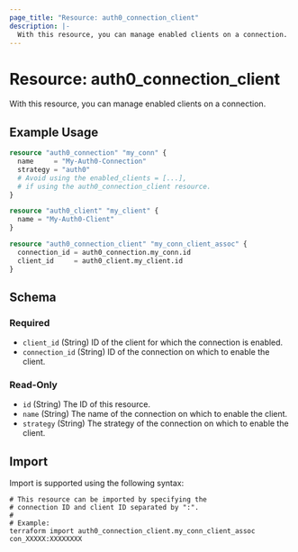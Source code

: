 ```yaml
---
page_title: "Resource: auth0_connection_client"
description: |-
  With this resource, you can manage enabled clients on a connection.
---
```


# Resource: auth0_connection_client

With this resource, you can manage enabled clients on a connection.

## Example Usage

```terraform
resource "auth0_connection" "my_conn" {
  name     = "My-Auth0-Connection"
  strategy = "auth0"
  # Avoid using the enabled_clients = [...],
  # if using the auth0_connection_client resource.
}

resource "auth0_client" "my_client" {
  name = "My-Auth0-Client"
}

resource "auth0_connection_client" "my_conn_client_assoc" {
  connection_id = auth0_connection.my_conn.id
  client_id     = auth0_client.my_client.id
}
```

<!-- schema generated by tfplugindocs -->
## Schema

### Required

- `client_id` (String) ID of the client for which the connection is enabled.
- `connection_id` (String) ID of the connection on which to enable the client.

### Read-Only

- `id` (String) The ID of this resource.
- `name` (String) The name of the connection on which to enable the client.
- `strategy` (String) The strategy of the connection on which to enable the client.

## Import

Import is supported using the following syntax:

```shell
# This resource can be imported by specifying the
# connection ID and client ID separated by ":".
#
# Example:
terraform import auth0_connection_client.my_conn_client_assoc con_XXXXX:XXXXXXXX
```
